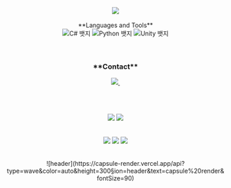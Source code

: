 <div align="center">
  <img src="https://capsule-render.vercel.app/api?type=waving&color=0:ed9d0b,100:f94001&height=240&section=header&text=Game%20Make%20and%20Play%20Game!&fontSize=32&animation=fadeIn&fontAlignY=40&fontColor=ffffff"/>
<br>
<br>
<div align="center">
  **Languages and Tools**
  <div class="badge-container">
    <img src="https://img.shields.io/badge/C%23-239120?style=for-the-badge&logo=c-sharp&logoColor=white" alt="C# 뱃지">
    <img src="https://img.shields.io/badge/Python-3776AB?style=for-the-badge&logo=python&logoColor=white" alt="Python 뱃지">
    <img src="https://img.shields.io/badge/Unity-000000?style=for-the-badge&logo=unity&logoColor=white" alt="Unity 뱃지">
  </div>
</div>
<br>
<br>
<div align="center">

<h3 align="center">**Contact**</h3>
<div align="center">
  </a>
  <a href="mailto:jiwoo5967@gmail.com">
    <img
      src="https://img.shields.io/badge/jiwoo5967@gmail.com-D14836?style=for-the-badge&logo=gmail&logoColor=white"/>&nbsp
  </a>
</div>

##

<br>
<br>
<div align="center">
  <img src="https://github-readme-stats.vercel.app/api?username=18M-RFT36&show_icons=true&theme=synthwave">
  <img src="https://github-readme-stats.vercel.app/api/top-langs/?username=18M-RFT36&layout=compact&theme=synthwave">
<br>
<br>
<br>
<div align="center">
    <img src="https://github-profile-summary-cards.vercel.app/api/cards/profile-details?username=18M-RFT36&theme=radical" />
    <img src="http://github-profile-summary-cards.vercel.app/api/cards/repos-per-language?username=18M-RFT36&theme=radical&exclude={exclude}" />
    <img src="http://github-profile-summary-cards.vercel.app/api/cards/stats?username=18M-RFT36&theme=radical" />
</div>
<br>
<br>
![header](https://capsule-render.vercel.app/api?type=wave&color=auto&height=300&section=header&text=capsule%20render&fontSize=90)
